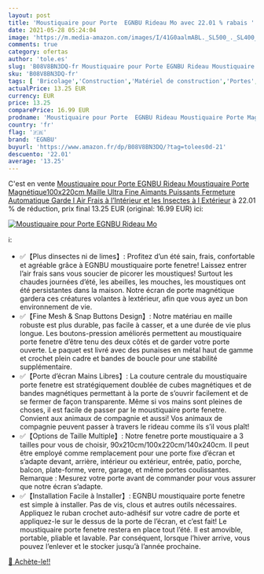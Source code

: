 ```yaml
---
layout: post
title: 'Moustiquaire pour Porte  EGNBU Rideau Mo avec 22.01 % rabais '
date: 2021-05-28 05:24:04
image: 'https://m.media-amazon.com/images/I/41G0aalmABL._SL500_._SL400_.jpg'
comments: true
category: ofertas
author: 'tole.es'
slug: 'B08V8BN3DQ-fr Moustiquaire pour Porte EGNBU Rideau Moustiquaire Porte...'
sku: 'B08V8BN3DQ-fr'
tags: [ 'Bricolage','Construction','Matériel de construction','Portes','egnbu', ]
actualPrice: 13.25 EUR
currency: EUR
price: 13.25
comparePrice: 16.99 EUR
prodname: 'Moustiquaire pour Porte  EGNBU Rideau Moustiquaire Porte Magnétique100x220cm  Maille Ultra Fine  Aimants Puissants  Fermeture Automatique  Garde l Air Frais à l’Intérieur et les Insectes à l Extérieur'
country: 'fr'
flag: '🇫🇷'
brand: 'EGNBU'
buyurl: 'https://www.amazon.fr/dp/B08V8BN3DQ/?tag=tolees0d-21'
descuento: '22.01'
average: '13.25'
---
```


C'est en vente [Moustiquaire pour Porte  EGNBU Rideau Moustiquaire Porte Magnétique100x220cm  Maille Ultra Fine  Aimants Puissants  Fermeture Automatique  Garde l Air Frais à l’Intérieur et les Insectes à l Extérieur](https://www.amazon.fr/dp/B08V8BN3DQ/?tag=tolees0d-21)  à  22.01 % de réduction, prix final  13.25 EUR (original: 16.99 EUR) ici:

[![Moustiquaire pour Porte  EGNBU Rideau Mo](https://m.media-amazon.com/images/I/41G0aalmABL._SL500_._SL400_.jpg)](https://www.amazon.fr/dp/B08V8BN3DQ/?tag=tolees0d-21)

ℹ️:

- ✅【Plus dinsectes ni de limes】: Profitez d’un été sain, frais, confortable et agréable grâce à EGNBU moustiquaire porte fenetre! Laissez entrer l’air frais sans vous soucier de picorer les moustiques! Surtout les chaudes journées d’été, les abeilles, les mouches, les moustiques ont été persistantes dans la maison. Notre écran de porte magnétique gardera ces créatures volantes à lextérieur, afin que vous ayez un bon environnement de vie.
- ✅【Fine Mesh & Snap Buttons Design】: Notre matériau en maille robuste est plus durable, pas facile à casser, et a une durée de vie plus longue. Les boutons-pression améliorés permettent au moustiquaire porte fenetre d’être tenu des deux côtés et de garder votre porte ouverte. Le paquet est livré avec des punaises en métal haut de gamme et crochet plein cadre et bandes de boucle pour une stabilité supplémentaire.
- ✅【Porte d’écran Mains Libres】: La couture centrale du moustiquaire porte fenetre est stratégiquement doublée de cubes magnétiques et de bandes magnétiques permettant à la porte de s’ouvrir facilement et de se fermer de façon transparente. Même si vos mains sont pleines de choses, il est facile de passer par le moustiquaire porte fenetre. Convient aux animaux de compagnie et aussi! Vos animaux de compagnie peuvent passer à travers le rideau comme ils s’il vous plaît!
- ✅【Options de Taille Multiple】: Notre fenetre porte moustiquaire a 3 tailles pour vous de choisir, 90x210cm/100x220cm/140x240cm. Il peut être employé comme remplacement pour une porte fixe d’écran et s’adapte devant, arrière, intérieur ou extérieur, entrée, patio, porche, balcon, plate-forme, verre, garage, et même portes coulissantes. Remarque : Mesurez votre porte avant de commander pour vous assurer que notre écran s’adapte.
- ✅【Installation Facile à Installer】: EGNBU moustiquaire porte fenetre est simple à installer. Pas de vis, clous et autres outils nécessaires. Appliquez le ruban crochet auto-adhésif sur votre cadre de porte et appliquez-le sur le dessus de la porte de l’écran, et c’est fait! Le moustiquaire porte fenetre restera en place tout l’été. Il est amovible, portable, pliable et lavable. Par conséquent, lorsque l’hiver arrive, vous pouvez l’enlever et le stocker jusqu’à l’année prochaine.

[🛒 Achète-le!!](https://www.amazon.fr/dp/B08V8BN3DQ/?tag=tolees0d-21)
